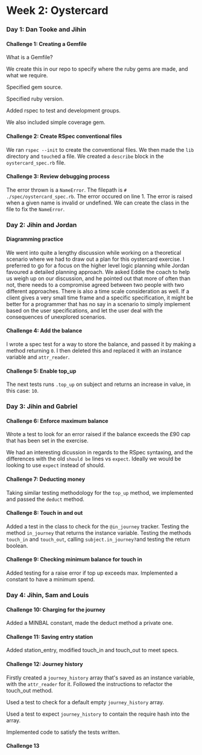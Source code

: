 # Week 2: Oystercard

### Day 1: Dan Tooke and Jihin

#### Challenge 1: Creating a Gemfile

What is a Gemfile?

We create this in our repo to specify where the ruby gems are made, and what we require.

Specified gem source.

Specified ruby version.

Added rspec to test and development groups.

We also included simple coverage gem.


#### Challenge 2: Create RSpec conventional files

We ran `rspec --init` to create the conventional files. We then made the `lib` directory and `touch`ed a file. We created a `describe` block in the `oystercard_spec.rb` file.

#### Challenge 3: Review debugging process

The error thrown is a `NameError`.
The filepath is `# ./spec/oystercard_spec.rb`.
The error occured on line 1.
The error is raised when a given name is invalid or undefined.
We can create the class in the file to fix the `NameError`.

### Day 2: Jihin and Jordan

#### Diagramming practice

We went into quite a lengthy discussion while working on a theoretical scenario where we had to draw out a plan for this oystercard exercise. I preferred to go for a focus on the higher level logic planning while Jordan favoured a detailed planning approach.
We asked Eddie the coach to help us weigh up on our discussion, and he pointed out that more of often than not, there needs to a compromise agreed between two people with two different approaches. There is also a time scale consideration as well. If a client gives a very small time frame and a specific specification, it might be better for a programmer that has no say in a scenario to simply implement based on the user specifications, and let the user deal with the consequences of unexplored scenarios.

#### Challenge 4: Add the balance

I wrote a spec test for a way to store the balance, and passed it by making a method returning `0`. I then deleted this and replaced it with an instance variable and `attr_reader`.

#### Challenge 5: Enable top_up

The next tests runs `.top_up` on subject and returns an increase in value, in this case: `10`.

### Day 3: Jihin and Gabriel

#### Challenge 6: Enforce maximum balance

Wrote a test to look for an error raised if the balance exceeds the £90 cap that has been set in the exercise.

We had an interesting dicussion in regards to the RSpec syntaxing, and the differences with the old `should be` lines vs `expect`. Ideally we would be looking to use `expect` instead of should.

#### Challenge 7: Deducting money

Taking similar testing methodology for the `top_up` method, we implemented and passed the `deduct` method.

#### Challenge 8: Touch in and out

Added a test in the class to check for the `@in_journey` tracker.
Testing the method `in_journey` that returns the instance variable.
Testing the methods `touch_in` and `touch_out`, calling `subject.in_journey?`and testing the return boolean.

#### Challenge 9: Checking minimum balance for touch in

Added testing for a raise error if top up exceeds max.
Implemented a constant to have a minimum spend.


### Day 4: Jihin, Sam and Louis

#### Challenge 10: Charging for the journey

Added a MINBAL constant, made the deduct method a private one.

#### Challenge 11: Saving entry station

Added station_entry, modified touch_in and touch_out to meet specs.

#### Challenge 12: Journey history

Firstly created a `journey_history` array that's saved as an instance variable, with the `attr_reader` for it. Followed the instructions to refactor the touch_out method.

Used a test to check for a default empty `journey_history` array.

Used a test to expect `journey_history` to contain the require hash into the array.

Implemented code to satisfy the tests written.

#### Challenge 13
